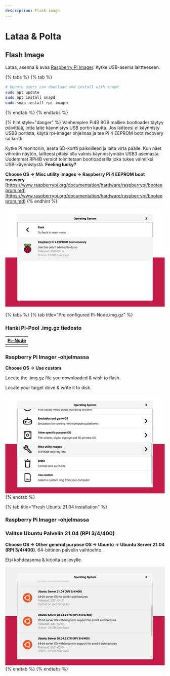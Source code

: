 ```yaml
---
description: Flash image
---
```


# Lataa & Polta

## Flash Image

Lataa, asenna & avaa [Raspberry Pi Imager](https://github.com/raspberrypi/rpi-imager/releases/latest). Kytke USB-asema laittteeseen.

{% tabs %}
{% tab %}
```bash
# Ubuntu users can download and install with snapd
sudo apt update
sudo apt install snapd
sudo snap install rpi-imager
```
{% endtab %}
{% endtabs %}

{% hint style="danger" %}
Vanhempien Pi4B 8GB mallien bootloader täytyy päivittää, jotta laite käynnistys USB portin kautta. Jos laitteesi ei käynnisty USB3 portista, käytä rpi-imager ohjelmaa ja tee Pi 4 EEPROM boot recovery sd kortti.

Kytke Pi monitoriin, aseta SD-kortti paikoilleen ja laita virta päälle. Kun näet vihreän näytön, laitteesi pitäisi olla valmis käynnistymään USB3 asemasta. Uudemmat RPi4B versiot toimitetaan bootloaderilla joka tukee valmiiksi USB-käynnistystä. **Feeling lucky?**

**Choose OS -&gt; Misc utility images -&gt; Raspberry Pi 4 EEPROM boot recovery** [https://www.raspberrypi.org/documentation/hardware/raspberrypi/booteeprom.md](https://www.raspberrypi.org/documentation/hardware/raspberrypi/booteeprom.md)
{% endhint %}

![](../../../.gitbook/assets/otgpoltut%20%281%29%20%281%29%20%281%29.png)

{% tabs %}
{% tab title="Pre configured Pi-Node.img.gz" %}
### Hanki Pi-Pool .img.gz tiedosto

| [Pi-Node](https://db.adamantium.online/Pi-Node.img.gz) |
| :--- |
|  |

### Raspberry Pi Imager -ohjelmassa

**Choose OS -&gt; Use custom**

Locate the .img.gz file you downloaded & wish to flash.

Locate your target drive & write it to disk.

![](../../../.gitbook/assets/image-2-%20%282%29.png)
{% endtab %}

{% tab title="Fresh Ubuntu 21.04 installation" %}
### Raspberry Pi Imager -ohjelmassa

### Valitse Ubuntu Palvelin 21.04 \(RPI 3/4/400\)

**Choose OS -&gt; Other general purpose OS -&gt; Ubuntu -&gt; Ubuntu Server 21.04 \(RPI 3/4/400\)**. 64-bittinen palvelin vaihtoehto.

Etsi kohdeasema & kirjoita se levylle.

![](../../../.gitbook/assets/21.04-rpi-imager.png)
{% endtab %}
{% endtabs %}

